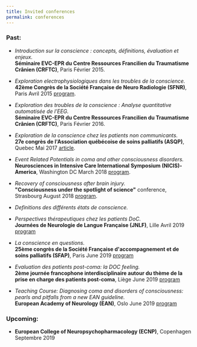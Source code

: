 ```yaml
---
title: Invited conferences
permalink: conferences
---
```

### Past:


- *Introduction sur la conscience : concepts, définitions, évaluation et enjeux.*  
**Séminaire EVC-EPR du Centre Ressources Francilien du Traumatisme Crânien (CRFTC)**, Paris Février 2015.

- *Exploration electrophysiologiques dans les troubles de la conscience.*  
**42ème Congrès de la Société Française de Neuro Radiologie (SFNR)**, Paris Avril 2015 [program](https://issuu.com/divine-id/docs/prog_sfnr2015_issuu/2).

- *Exploration des troubles de la conscience : Analyse quantitative automatisée de l’EEG.*  
**Séminaire EVC-EPR du Centre Ressources Francilien du Traumatisme Crânien (CRFTC)**, Paris Février 2016.

- *Exploration de la conscience chez les patients non communicants.*  
**27e congrès de l'Association québécoise de soins palliatifs (ASQP)**, Quebec Mai 2017 [article](https://www.aqsp.org/wp-content/uploads/2017/10/7859_Bulletin_AQSP-v25_no2_web.pdf).

- *Event Related Potentials in coma and other consciousness disorders.*  
**Neurosciences in Intensive Care International Symposium (NICIS)-America**, Washington DC  March 2018 [program](https://nicis.org/index.php/agenda).

- *Recovery of consciousness after brain injury.*  
**"Consciousness under the spotlight of science"** conference, Strasbourg August 2018 [program](https://www.neurex.org/events/events-to-come/item/344-consciousness-under-the-spotlight-of-science).

- *Definitions des différents états de conscience.*
- *Perspectives thérapeutiques chez les patients DoC.*  
**Journées de Neurologie de Langue Française (JNLF)**, Lille Avril 2019 [program](https://www.jnlf.fr/congres-jnlf-2019/programme-jnlf-2019)


-  *La conscience en questions.*  
**25ème congrès de la Société Française d'accompagnement et de soins palliatifs (SFAP)**, Paris June 2019 [program](http://congres.sfap.org/sites/default/files/2019-06/Paris-program-def-V-Web-min_0.pdf)

-  *Evaluation des patients post-coma: la DOC feeling.*  
**2ème journée francophone interdisciplinaire autour du thème de la prise en charge des patients post-coma**, Liège June 2019 [program](https://www.eventbrite.fr/e/troubles-de-la-conscience-rencontre-entre-recherche-pratique-clinique-et-enjeux-ethiques-tickets-56165695106#)

- *Teaching Course: Diagnosing coma and disorders of consciousness: pearls and pitfalls from a new EAN guideline.*  
**European Academy of Neurology (EAN)**, Oslo June 2019 [program](https://www.ean.org/oslo2019/fileadmin/user_upload/EAN_FinalProgramme_2019_Oslo_WEB.pdf)

### Upcoming:
* **European College of Neuropsychopharmacology (ECNP)**, Copenhagen Septembre 2019
